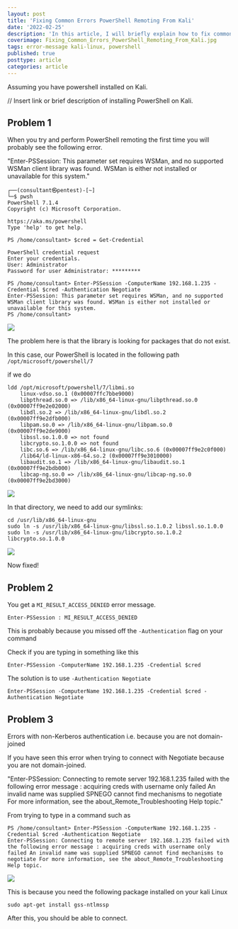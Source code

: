 ```yaml
---
layout: post
title: 'Fixing Common Errors PowerShell Remoting From Kali'
date: '2022-02-25'
description: 'In this article, I will briefly explain how to fix common issues when trying to PowerShell Remote From Kalil.'
coverimage: Fixing_Common_Errors_PowerShell_Remoting_From_Kali.jpg
tags: error-message kali-linux, powershell
published: true
posttype: article
categories: article
---
```


Assuming you have powershell installed on Kali. 

// Insert link or brief description of installing PowerShell on Kali. 



## Problem 1

When you try and perform PowerShell remoting the first time you will probably see the following error. 

"Enter-PSSession: This parameter set requires WSMan, and no supported WSMan client library was found. WSMan is either not installed or unavailable for this system." 

```
┌──(consultant㉿pentest)-[~]
└─$ pwsh 
PowerShell 7.1.4
Copyright (c) Microsoft Corporation.

https://aka.ms/powershell
Type 'help' to get help.

PS /home/consultant> $cred = Get-Credential

PowerShell credential request
Enter your credentials.
User: Administrator
Password for user Administrator: *********

PS /home/consultant> Enter-PSSession -ComputerName 192.168.1.235 -Credential $cred -Authentication Negotiate
Enter-PSSession: This parameter set requires WSMan, and no supported WSMan client library was found. WSMan is either not installed or unavailable for this system.
PS /home/consultant> 
```
<img src="/static/86717c1c-326e-405e-a56f-4bcb1d38a049.png">


The problem here is that the library is looking for packages that do not exist. 


In this case, our PowerShell is located in the following path `/opt/microsoft/powershell/7`

if we do
```
ldd /opt/microsoft/powershell/7/libmi.so 
	linux-vdso.so.1 (0x00007ffc7bbe9000)
	libpthread.so.0 => /lib/x86_64-linux-gnu/libpthread.so.0 (0x00007ff9e2e02000)
	libdl.so.2 => /lib/x86_64-linux-gnu/libdl.so.2 (0x00007ff9e2dfb000)
	libpam.so.0 => /lib/x86_64-linux-gnu/libpam.so.0 (0x00007ff9e2de9000)
	libssl.so.1.0.0 => not found
	libcrypto.so.1.0.0 => not found
	libc.so.6 => /lib/x86_64-linux-gnu/libc.so.6 (0x00007ff9e2c0f000)
	/lib64/ld-linux-x86-64.so.2 (0x00007ff9e3010000)
	libaudit.so.1 => /lib/x86_64-linux-gnu/libaudit.so.1 (0x00007ff9e2bdb000)
	libcap-ng.so.0 => /lib/x86_64-linux-gnu/libcap-ng.so.0 (0x00007ff9e2bd3000)

```

<img src="/static/adfdb756-450d-4869-a4d9-f6862bb0ba16.png">


In that directory, we need to add our symlinks:


```
cd /usr/lib/x86_64-linux-gnu 
sudo ln -s /usr/lib/x86_64-linux-gnu/libssl.so.1.0.2 libssl.so.1.0.0
sudo ln -s /usr/lib/x86_64-linux-gnu/libcrypto.so.1.0.2 libcrypto.so.1.0.0
```
<img src="/static/0743039e-e8ad-49d5-9d64-91588530b5f6.png">


Now fixed!


## Problem 2

You get a `MI_RESULT_ACCESS_DENIED` error message.
```
Enter-PSSession : MI_RESULT_ACCESS_DENIED
```

This is probably because you missed off the `-Authentication` flag on your command

Check if you are typing in something like this
```
Enter-PSSession -ComputerName 192.168.1.235 -Credential $cred 
```

The solution is to use `-Authentication Negotiate`
```
Enter-PSSession -ComputerName 192.168.1.235 -Credential $cred -Authentication Negotiate
```


## Problem 3

Errors with non-Kerberos authentication i.e. because you are not domain-joined

If you have seen this error when trying to connect with Negotiate because you are not domain-joined. 

"Enter-PSSession: Connecting to remote server 192.168.1.235 failed with the following error message : acquiring creds with username only failed An invalid name was supplied SPNEGO cannot find mechanisms to negotiate For more information, see the about_Remote_Troubleshooting Help topic."

From trying to type in a command such as 
```
PS /home/consultant> Enter-PSSession -ComputerName 192.168.1.235 -Credential $cred -Authentication Negotiate
Enter-PSSession: Connecting to remote server 192.168.1.235 failed with the following error message : acquiring creds with username only failed An invalid name was supplied SPNEGO cannot find mechanisms to negotiate For more information, see the about_Remote_Troubleshooting Help topic.
```
<img src="/static/7a048cd7-7167-4242-9c30-710c29d5b01b.png">


This is because you need the following package installed on your kali Linux
```
sudo apt-get install gss-ntlmssp
```

After this, you should be able to connect.